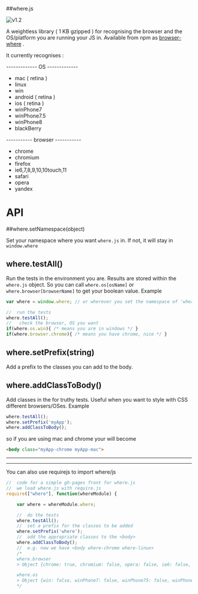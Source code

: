 ##where.js

![v1.2](https://img.shields.io/badge/version-1.2-green.svg?style=flat)

A weightless library ( 1 KB gzipped ) for recognising the browser and the OS/platform you are running your JS in.
Available from npm as [browser-where](https://www.npmjs.com/package/browser-where.js) .

It currently recognises :

------------- OS -------------
  * mac ( retina )
  * linux
  * win
  * android ( retina )
  * ios ( retina )
  * winPhone7
  * winPhone7.5
  * winPhone8
  * blackBerry

----------- browser -----------

  * chrome
  * chromium
  * firefox
  * ie6,7,8,9,10,10touch,11
  * safari
  * opera
  * yandex

API
=====

##where.setNamespace(object)

Set your namespace where you want `where.js` in.
If not, it will stay in `window.where`

where.testAll()
------
Run the tests in the environment you are. Results are stored within the `where.js` object.
So you can call `where.os[osName]` or `where.browser[browserName]` to get your boolean value.
Example
```javascript
var where = window.where; // or wherever you set the namespace of 'where'

//	run the tests
where.testAll();
//	 check the browser, OS you want
if(where.os.win){ /* means you are in windows */ }
if(where.browser.chrome){ /* means you have chrome, nice */ }
```

where.setPrefix(string)
---
Add a prefix to the classes you can add to the body.

where.addClassToBody()
---
Add classes in the <body> for truthy tests. Useful when you want to style with CSS different browsers/OSes.
Example
```javascript
where.testAll();
where.setPrefix('myApp');
where.addClassToBody();
```

so if you are using mac and chrome your <body> will become
```html
<body class="myApp-chrome myApp-mac">
```
----

----

You can also use requirejs to import where/js
```javascript
//	code for a simple gh-pages front for where.js
//	we load where.js with require.js
require(["where"], function(whereModule) {

	var where = whereModule.where;

	//  do the tests
	where.testAll();
	//  set a prefix for the classes to be added
	where.setPrefix('where');
	//  add the appropriate classes to the <body>
	where.addClassToBody();
	//  e.g. now we have <body where-chrome where-linux>
	/*
	where.browser
	> Object {chrome: true, chromium: false, opera: false, ie6: false, ie7: false…}

	where.os
	> Object {win: false, winPhone7: false, winPhone75: false, winPhone8: false, linux: true…}
	*/
```
